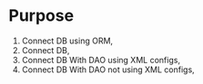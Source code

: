 # Purpose

 1. Connect DB using ORM,
 2. Connect DB,
 3. Connect DB With DAO using XML configs,
 4. Connect DB With DAO not using XML configs,